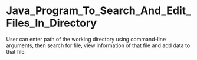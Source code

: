 # Java_Program_To_Search_And_Edit_Files_In_Directory
User can enter path of the working directory using command-line arguments, then search for file, view information of that file and add data to that file.
